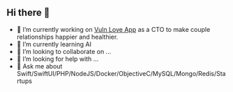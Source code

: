 ## Hi there 👋

- 🔭 I’m currently working on [Vuln Love App](https://vulnme.com) as a CTO to make couple relationships happier and healthier.
- 🌱 I’m currently learning AI
- 👯 I’m looking to collaborate on ...
- 🤔 I’m looking for help with ...
- 💬 Ask me about Swift/SwiftUI/PHP/NodeJS/Docker/ObjectiveC/MySQL/Mongo/Redis/Startups
